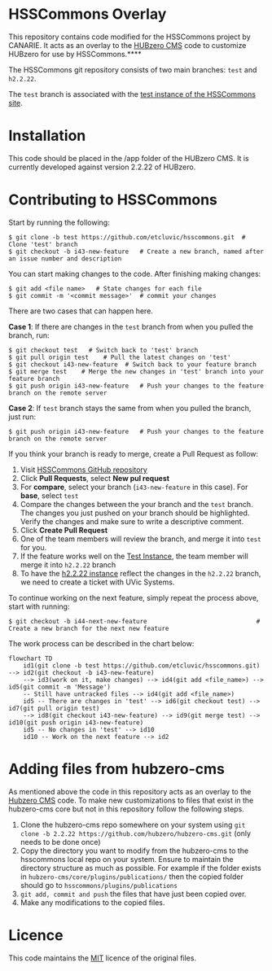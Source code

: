 # HSSCommons Overlay

This repository contains code modified for the HSSCommons project by CANARIE. It acts as an overlay to the [HUBzero CMS](https://github.com/hubzero/hubzero-cms) code to customize HUBzero for use by HSSCommons.****

The HSSCommons git repository consists of two main branches: `test` and `h2.2.22`.

The `test` branch is associated with the [test instance of the HSSCommons site](https://test.hsscommons.ca).

# Installation

This code should be placed in the /app folder of the HUBzero CMS. It is currently developed against version 2.2.22 of HUBzero.

# Contributing to HSSCommons

<!-- 1. Open a terminal session and clone the `test` branch using `git clone -b test https://github.com/etcluvic/hsscommons.git`
2. Run a `git pull` to update your local repository with any changes that any other collaborators have made.
3. Make any changes to the `test` branch as follows. 
4. Edit the files as required. Use `git add <file name>` to stage these changes.
5. Use `git commit -m '<commit message>'` to commit your changes.
6. Use `git push --set-upstream origin test` to push your commits to the remote repo.
7. Once the feature has been fully debugged and confirmed to be working as expected, the changes from the `test` branch can be merged with the `h2.2.22` branch.
8. Open a browser window with the URL of the HSSCommons git repo. Click on pull requests and create a new one.
9. Compare the changes between the `test` branch and the `h2.2.22` branch. The changes you just pushed on the `test` branch should be highlighted. Verify the changes and create the pull request. Make sure to write a descriptive comment.
10. Verify that there are no conflicts, proceed an merge the request. Do not delete the `test` branch when asked if you want to delete it. -->

Start by running the following:
```
$ git clone -b test https://github.com/etcluvic/hsscommons.git  # Clone 'test' branch                                                       
$ git checkout -b i43-new-feature   # Create a new branch, named after an issue number and description
```
You can start making changes to the code. After finishing making changes:
```
$ git add <file name>   # State changes for each file
$ git commit -m '<commit message>'  # commit your changes
```
There are two cases that can happen here.

**Case 1**: If there are changes in the `test` branch from when you pulled the branch, run:
```
$ git checkout test   # Switch back to 'test' branch
$ git pull origin test    # Pull the latest changes on 'test'
$ git checkout i43-new-feature  # Switch back to your feature branch
$ git merge test    # Merge the new changes in 'test' branch into your feature branch
$ git push origin i43-new-feature   # Push your changes to the feature branch on the remote server
```

**Case 2**: If `test` branch stays the same from when you pulled the branch, just run:
```
$ git push origin i43-new-feature   # Push your changes to the feature branch on the remote server
```

If you think your branch is ready to merge, create a Pull Request as follow:

1. Visit [HSSCommons GitHub repository](https://github.com/etcluvic/hsscommons)
2. Click **Pull Requests**, select **New pul request**
3. For **compare**, select your branch (`i43-new-feature` in this case). For **base**, select `test`
4. Compare the changes between the your branch and the `test` branch. The changes you just pushed on your branch should be highlighted. Verify the changes and make sure to write a descriptive comment.
5. Click **Create Pull Request**
6. One of the team members will review the branch, and merge it into `test` for you.
7. If the feature works well on the [Test Instance](https://test.hsscommons.ca), the team member will merge it into `h2.2.22` branch
8. To have the [h2.2.22 instance](https://hsscommons.ca) reflect the changes in the `h2.2.22` branch, we need to create a ticket with UVic Systems.

To continue working on the next feature, simply repeat the process above, start with running:
```
$ git checkout -b i44-next-new-feature                              # Create a new branch for the next new feature
```

The work process can be described in the chart below:
```mermaid
flowchart TD
    id1(git clone -b test https://github.com/etcluvic/hsscommons.git) --> id2(git checkout -b i43-new-feature)
    --> id3(work on it, make changes) --> id4(git add <file_name>) --> id5(git commit -m 'Message')
    -- Still have untracked files --> id4(git add <file_name>)
    id5 -- There are changes in 'test' --> id6(git checkout test) --> id7(git pull origin test)
    --> id8(git checkout i43-new-feature) --> id9(git merge test) --> id10(git push origin i43-new-feature)
    id5 -- No changes in 'test' --> id10
    id10 -- Work on the next feature --> id2
```

# Adding files from hubzero-cms

As mentioned above the code in this repository acts as an overlay to the [Hubzero CMS](https://github.com/hubzero/hubzero-cms) code. To make new customizations to files that exist in the hubzero-cms core but not in this repository follow the following steps.

1. Clone the hubzero-cms repo somewhere on your system using `git clone -b 2.2.22 https://github.com/hubzero/hubzero-cms.git` (only needs to be done once)
2. Copy the directory you want to modify from the hubzero-cms to the hsscommons local repo on your system. Ensure to maintain the directory structure as much as possible. For example if the folder exists in `hubzero-cms/core/plugins/publications/` then the copied folder should go to `hsscommons/plugins/publications`
3. `git add, commit and push` the files that have just been copied over.
4. Make any modifications to the copied files.

# Licence

This code maintains the [MIT](http://opensource.org/licenses/MIT) licence of the original files.
